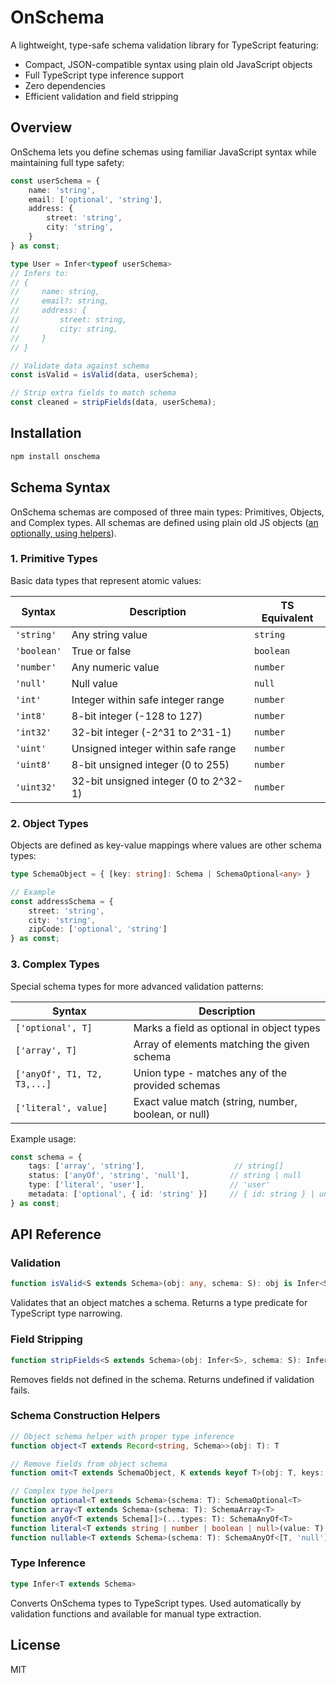 # OnSchema

A lightweight, type-safe schema validation library for TypeScript featuring:
- Compact, JSON-compatible syntax using plain old JavaScript objects
- Full TypeScript type inference support
- Zero dependencies
- Efficient validation and field stripping

## Overview

OnSchema lets you define schemas using familiar JavaScript syntax while maintaining full type safety:

```typescript
const userSchema = {
    name: 'string',
    email: ['optional', 'string'],
    address: {
        street: 'string',
        city: 'string',
    }
} as const;

type User = Infer<typeof userSchema>
// Infers to:
// {
//     name: string,
//     email?: string,
//     address: {
//         street: string,
//         city: string,
//     }
// }

// Validate data against schema
const isValid = isValid(data, userSchema);

// Strip extra fields to match schema
const cleaned = stripFields(data, userSchema);
```

## Installation

```bash
npm install onschema
```

## Schema Syntax

OnSchema schemas are composed of three main types: Primitives, Objects, and Complex types.
All schemas are defined using plain old JS objects ([an optionally, using helpers](#schema-construction-helpers)).

### 1. Primitive Types

Basic data types that represent atomic values:

| Syntax     | Description                     | TS Equivalent |
|----------|---------------------------------|--------------------|
| `'string'` | Any string value | `string` |
| `'boolean'` | True or false | `boolean` |
| `'number'` | Any numeric value | `number` |
| `'null'` | Null value | `null` |
| `'int'` | Integer within safe integer range | `number` |
| `'int8'` | 8-bit integer (-128 to 127) | `number` |
| `'int32'` | 32-bit integer (-2^31 to 2^31-1) | `number` |
| `'uint'` | Unsigned integer within safe range | `number` |
| `'uint8'` | 8-bit unsigned integer (0 to 255) | `number` |
| `'uint32'` | 32-bit unsigned integer (0 to 2^32-1) | `number` |

### 2. Object Types

Objects are defined as key-value mappings where values are other schema types:

```typescript
type SchemaObject = { [key: string]: Schema | SchemaOptional<any> }

// Example
const addressSchema = {
    street: 'string',
    city: 'string',
    zipCode: ['optional', 'string']
} as const;
```

### 3. Complex Types

Special schema types for more advanced validation patterns:

| Syntax | Description  |
|---------|------------|
| `['optional', T]` | Marks a field as optional in object types |
| `['array', T]` | Array of elements matching the given schema |
| `['anyOf', T1, T2, T3,...]` | Union type - matches any of the provided schemas |
| `['literal', value]` | Exact value match (string, number, boolean, or null) |

Example usage:

```typescript
const schema = {
    tags: ['array', 'string'],                    // string[]
    status: ['anyOf', 'string', 'null'],         // string | null
    type: ['literal', 'user'],                   // 'user'
    metadata: ['optional', { id: 'string' }]     // { id: string } | undefined
} as const;
```

## API Reference

### Validation

```typescript
function isValid<S extends Schema>(obj: any, schema: S): obj is Infer<S>
```
Validates that an object matches a schema. Returns a type predicate for TypeScript type narrowing.

### Field Stripping

```typescript
function stripFields<S extends Schema>(obj: Infer<S>, schema: S): Infer<S> | undefined
```
Removes fields not defined in the schema. Returns undefined if validation fails.

### Schema Construction Helpers

```typescript
// Object schema helper with proper type inference
function object<T extends Record<string, Schema>>(obj: T): T

// Remove fields from object schema
function omit<T extends SchemaObject, K extends keyof T>(obj: T, keys: K[]): Omit<T, K>

// Complex type helpers
function optional<T extends Schema>(schema: T): SchemaOptional<T>
function array<T extends Schema>(schema: T): SchemaArray<T>
function anyOf<T extends Schema[]>(...types: T): SchemaAnyOf<T>
function literal<T extends string | number | boolean | null>(value: T): SchemaLiteral<T>
function nullable<T extends Schema>(schema: T): SchemaAnyOf<[T, 'null']>
```

### Type Inference

```typescript
type Infer<T extends Schema>
```
Converts OnSchema types to TypeScript types. Used automatically by validation functions and available for manual type extraction.

## License

MIT